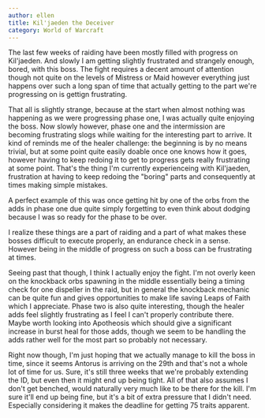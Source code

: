 ```yaml
---
author: ellen
title: Kil'jaeden the Deceiver
category: World of Warcraft
---
```


The last few weeks of raiding have been mostly filled with progress on Kil'jaeden. And slowly I am getting slightly frustrated and strangely enough, bored, with this boss. The fight requires a decent amount of attention though not quite on the levels of Mistress or Maid however everything just happens over such a long span of time that actually getting to the part we're progressing on is gettign frustrating.

That all is slightly strange, because at the start when almost nothing was happening as we were progressing phase one, I was actually quite enjoying the boss. Now slowly however, phase one and the intermission are becoming frustrating slogs while waiting for the interesting part to arrive. It kind of reminds me of the healer challenge: the beginning is by no means trivial, but at some point quite easily doable once one knows how it goes, however having to keep redoing it to get to progress gets really frustrating at some point. That's the thing I'm currently experienceing with Kil'jaeden, frustration at having to keep redoing the "boring" parts and consequently at times making simple mistakes.

A perfect example of this was once getting hit by one of the orbs from the adds in phase one due quite simply forgetting to even think about dodging because I was so ready for the phase to be over.

I realize these things are a part of raiding and a part of what makes these bosses difficult to execute properly, an endurance check in a sense. However being in the middle of progress on such a boss can be frustrating at times.

Seeing past that though, I think I actually enjoy the fight. I'm not overly keen on the knockback orbs spawning in the middle essentially being a timing check for one dispeller in the raid, but in general the knockback mechanic can be quite fun and gives opportunities to make life saving Leaps of Faith which I appreciate. Phase two is also quite interesting, though the healer adds feel slightly frustrating as I feel I can't properly contribute there. Maybe worth looking into Apotheosis which should give a significant increase in burst heal for those adds, though we seem to be handling the adds rather well for the most part so probably not necessary.

Right now though, I'm just hoping that we actually manage to kill the boss in time, since it seems Antorus is arriving on the 29th and that's not a whole lot of time for us. Sure, it's still three weeks that we're probably extending the ID, but even then it might end up being tight. All of that also assumes I don't get benched, would naturally very much like to be there for the kill. I'm sure it'll end up being fine, but it's a bit of extra pressure that I didn't need. Especially considering it makes the deadline for getting 75 traits apparent.